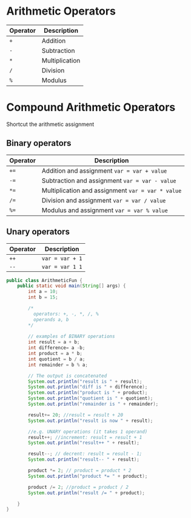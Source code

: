 # Arithmetic Operators

|Operator|Description|
|--|--|
|`+`|Addition|
|`-`|Subtraction|
|`*`|Multiplication|
|`/`|Division|
|`%`|Modulus|

# Compound Arithmetic Operators

Shortcut the arithmetic assignment

## Binary operators
|Operator|Description|
|--|--|
|`+=`|Addition and assignment `var = var + value`| 
|`-=`|Subtraction and assignment `var = var - value`|
|`*=`|Multiplication and assignment `var = var * value`|
|`/=`|Division and assignment `var = var / value`|
|`%=`|Modulus and assignment `var = var % value`|

## Unary operators
|Operator|Description|
|--|--|
|`++`|`var = var + 1`|
|`--`|`var = var 1 1`|


```java
public class ArithmeticFun {
    public static void main(String[] args) {
        int a = 10;
        int b = 15;

        /*
          operators: +, -, *, /, % 
          operands a, b
        */
        
        // examples of BINARY operations
        int result = a + b;
        int difference= a -b;
        int product = a * b;
        int quotient = b / a;
        int remainder = b % a;

        // The output is concatenated
        System.out.println("result is " + result);
        System.out.println("diff is " + difference);
        System.out.println("product is " + product);
        System.out.println("quotient is " + quotient);
        System.out.println("remainder is " + remainder);

        result+= 20; //result = result + 20
        System.out.println("result is now " + result);

        //e.g. UNARY operations (it takes 1 operand)
        result++; //increment: result = result + 1
        System.out.println("result++ " + result);

        result--; // decrent: result = result - 1;
        System.out.println("result-- " + result);

        product *= 2; // product = product * 2
        System.out.println("product *= " + product);

        product /= 2; //product = product / 2
        System.out.println("result /= " + product);

    }
}
```
